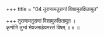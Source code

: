 +++
title = "04 तुराणामतुराणां विशामुरुक्षितामुत"

+++
तुराणामतुराणां विशामुरुक्षितामुत ।  
कृणोमि तुभ्यं भेषजमाहेयमरसं विषम् ॥ ४ ॥